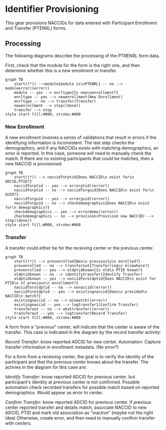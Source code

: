 # Identifier Provisioning

This gear provisions NACCIDs for data entered with Participant Enrollment and Transfer (PTENRL) forms.

## Processing

The following diagrams describe the processing of the PTRENRL form data.

First, check that the module for the form is the right one, and then determine whether this is a new enrollment or transfer.

```mermaid
graph TB
    start((*)) -->module{module is\nPTENRL} -- no --> moduleerror((error))
    module -- yes --> enrltype{Is new\nenrollment?}
    enrltype -- yes --> newenrollment(New Enrollment)    
    enrltype -- no --> transfer(Transfer)
    newenrollment --> stop((done))
    transfer --> stop
style start fill:#000, stroke:#000
```

### New Enrollment

A new enrollment involves a series of validations that result in errors if the identifying information is inconsistent.
The last step checks the demographics, and if any NACCIDs exists with matching demographics, an error is reported.
In this case, someone will need to manually check the match.
If there are no existing participants that could be matches, then a new NACCID is provisioned.

```mermaid
graph TB
    start((*)) --> naccidforptid{Does NACCID\n exist for\n ADCID,PTID?}
    naccidforptid -- yes --> errorptid((error))
    naccidforptid -- no --> naccidforguid{Does NACCID\n exist for\n GUID?}
    naccidforguid -- yes --> errorguid((error))
    naccidforguid -- no --> checkdemographics{Does NACCID\n exist for\n demographics?}
    checkdemographics -- yes --> errordemo((error))
    checkdemographics -- no --> provision(Provision new NACCID) --> stop((done))
style start fill:#000, stroke:#000
```

### Transfer

A transfer could either be for the receiving center or the previous center.

```mermaid
graph TB
    start((*)) --> prevenrolled{Was\n previously\n enrolled?}
    prevenrolled -- no --> transferout{Transferring\n elsewhere?}
    prevenrolled -- yes --> oldptidknown{Is old\n PTID known?}
    oldptidknown -- no --> identifytransfer(Identify Transfer)
    oldptidknown -- yes --> naccidforoldptid{Does NACCID\n exist for PTID\n of previous\n enrollment?}
    naccidforoldptid -- no --> nonaccid((error))
    naccidforoldptid -- yes --> existingnaccid{Does\n provided\n NACCID\n match?}
    existingnaccid -- no --> mismatch((error))
    existingnaccid -- yes --> logtransfer1(Confirm Transfer)
    transferout -- no --> whattransfer((error))
    transferout -- yes --> logtransfer(Record Transfer)
style start fill:#000, stroke:#000
```

A form from a "previous" center, will indicate that the center is aware of the transfer.
This case is indicated in the diagram by the record transfer activity:

*Record Transfer*: know reported ADCID for new center.
    Automation: Capture transfer information in enrollment metadata.
    (No error?)

For a form from a receiving center, the goal is to verify the identity of the participant and that the previous center knows about the transfer.
The activies in the diagram for this case are:

*Identify Transfer*: know reported ADCID for previous center, but participant's identity at previous center is not confirmed.
Possible automation check recorded transfers for possible match based on reported demographics.
Would appear as error to center.

*Confirm Transfer*: know reported ADCID for previous center.
If previous center reported transfer and details match, associate NACCID to new ADCID, PTID and mark old association as "inactive" (maybe not the right idea)
Otherwise, create error, and then need to manually confirm transfer with centers.
